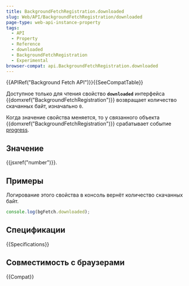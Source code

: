 ```yaml
---
title: BackgroundFetchRegistration.downloaded
slug: Web/API/BackgroundFetchRegistration/downloaded
page-type: web-api-instance-property
tags:
  - API
  - Property
  - Reference
  - downloaded
  - BackgroundFetchRegistration
  - Experimental
browser-compat: api.BackgroundFetchRegistration.downloaded
---
```


{{APIRef("Background Fetch API")}}{{SeeCompatTable}}

Доступное только для чтения свойство **`downloaded`** интерфейса {{domxref("BackgroundFetchRegistration")}} возвращает количество скачанных байт, изначально `0`.

Когда значение свойства меняется, то у связанного объекта {{domxref("BackgroundFetchRegistration")}} срабатывает событие [progress](/en-US/docs/Web/API/BackgroundFetchRegistration/progress_event).

## Значение

{{jsxref("number")}}.

## Примеры

Логирование этого свойства в консоль вернёт количество скачанных байт.

```js
console.log(bgFetch.downloaded);
```

## Спецификации

{{Specifications}}

## Совместимость с браузерами

{{Compat}}
